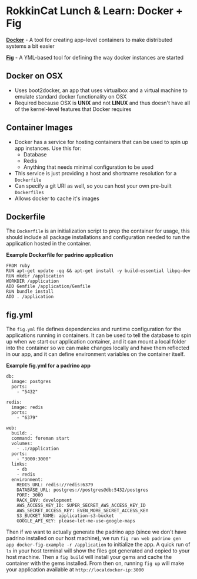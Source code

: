 # RokkinCat Lunch & Learn: Docker + Fig

**[Docker](http://www.docker.com)** - A tool for creating app-level containers to make distributed systems a bit easier

**[Fig](http://www.fig.sh)** - A YML-based tool for defining the way docker instances are started

## Docker on OSX
 * Uses boot2docker, an app that uses virtualbox and a virtual machine to emulate standard docker functionality on OSX
 * Required because OSX is **UNIX** and not **LINUX** and thus doesn't have all of the kernel-level features that Docker requires

## Container Images
 * Docker has a service for hosting containers that can be used to spin up app instances. Use this for:
   * Database
   * Redis
   * Anything that needs minimal configuration to be used
 * This service is just providing a host and shortname resolution for a `Dockerfile`
 * Can specify a git URI as well, so you can host your own pre-built `Dockerfiles`
 * Allows docker to cache it's images
 
## Dockerfile

The `Dockerfile` is an initialization script to prep the container for usage, this should include
all package installations and configuration needed to run the application hosted in the container.

**Example Dockerfile for padrino application**

```
FROM ruby
RUN apt-get update -qq && apt-get install -y build-essential libpq-dev
RUN mkdir /application
WORKDIR /application
ADD Gemfile /application/Gemfile
RUN bundle install
ADD . /application
```

## fig.yml

The `fig.yml` file defines dependencies and runtime configuration for the applications running in containers. It can be used to tell the database to spin up when we start our application container, and it can mount a local folder into the container so we can make changes locally and have them reflected in our app, and it can define environment variables on the container itself.

**Example fig.yml for a padrino app**

```
db:
  image: postgres
  ports:
    - "5432"

redis:
  image: redis
  ports:
    - "6379"

web:
  build: .
  command: foreman start
  volumes:
    - .:/application
  ports:
    - "3000:3000"
  links:
    - db
    - redis
  environment:
    REDIS_URL: redis://redis:6379
    DATABASE_URL: postgres://postgres@db:5432/postgres
    PORT: 3000
    RACK_ENV: development
    AWS_ACCESS_KEY_ID: SUPER_SECRET_AWS_ACCESS_KEY_ID
    AWS_SECRET_ACCESS_KEY: EVEN_MORE_SECRET_ACCESS_KEY
    S3_BUCKET_NAME: application-s3-bucket
    GOOGLE_API_KEY: please-let-me-use-google-maps
```

Then if we want to actually generate the padrino app (since we don't have padrino installed on our host machine), we run `fig run web padrino gen app docker-fig-example -r /application` to initialize the app. A quick run of `ls` in your host terminal will show the files got generated and copied to your host machine. Then a `fig build` will install your gems and cache the container with the gems installed. From then on, running `fig up` will make your application available at `http://localdocker-ip:3000`
